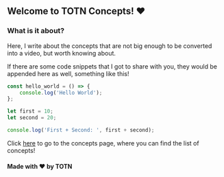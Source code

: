 ## Welcome to TOTN Concepts! ❤️

### What is it about?

Here, I write about the concepts that are not big enough to be converted into a video, but worth knowing about.

If there are some code snippets that I got to share with you, they would be appended here as well, something like this!

```js
const hello_world = () => {
	console.log('Hello World');
};

let first = 10;
let second = 20;

console.log('First + Second: ', first + second);
```

Click [here](/concepts) to go to the concepts page, where you can find the list of concepts!

#### Made with ❤️ by TOTN
